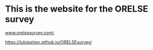 # This is the website for the ORELSE survey

www.orelsesurvey.com\

https://luloisshen.github.io/ORELSEsurvey/



